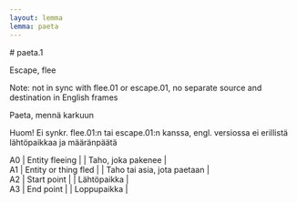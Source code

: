 ```yaml
---
layout: lemma
lemma: paeta
---
```


<div class="sense">
# <span class="sensename">paeta.1</span>

<span class="description">Escape, flee</span>

Note: not in sync with flee.01 or escape.01, no separate source and destination in English frames

<span class="description">Paeta, mennä karkuun</span>

Huom! Ei synkr. flee.01:n tai escape.01:n kanssa, engl. versiossa ei erillistä lähtöpaikkaa ja määränpäätä

A0 | Entity fleeing |   | Taho, joka pakenee |  
A1 | Entity or thing fled |   | Taho tai asia, jota paetaan |  
A2 | Start point |   | Lähtöpaikka |  
A3 | End point |   | Loppupaikka |  

</div>

